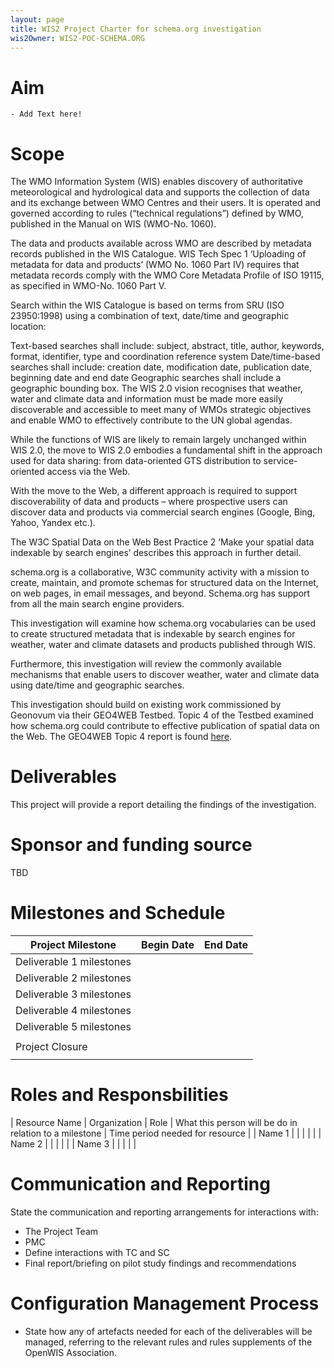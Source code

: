 ```yaml
---
layout: page
title: WIS2 Project Charter for schema.org investigation
wis2Owner: WIS2-POC-SCHEMA.ORG
---
```


# Aim

	- Add Text here!

# Scope

The WMO Information System (WIS) enables discovery of authoritative meteorological and hydrological data and supports the collection of data and its exchange between WMO Centres and their users. It is operated and governed according to rules (“technical regulations”) defined by WMO, published in the Manual on WIS (WMO-No. 1060).

The data and products available across WMO are described by metadata records published in the WIS Catalogue. WIS Tech Spec 1 ‘Uploading of metadata for data and products’ (WMO No. 1060 Part IV) requires that metadata records comply with the WMO Core Metadata Profile of ISO 19115, as specified in WMO-No. 1060 Part V.

Search within the WIS Catalogue is based on terms from SRU (ISO 23950:1998) using a combination of text, date/time and geographic location:

Text-based searches shall include: subject, abstract, title, author, keywords, format, identifier, type and coordination reference system Date/time-based searches shall include: creation date, modification date, publication date, beginning date and end date Geographic searches shall include a geographic bounding box.  The WIS 2.0 vision recognises that weather, water and climate data and information must be made more easily discoverable and accessible to meet many of WMOs strategic objectives and enable WMO to effectively contribute to the UN global agendas.

While the functions of WIS are likely to remain largely unchanged within WIS 2.0, the move to WIS 2.0 embodies a fundamental shift in the approach used for data sharing: from data-oriented GTS distribution to service-oriented access via the Web.

With the move to the Web, a different approach is required to support discoverability of data and products – where prospective users can discover data and products via commercial search engines (Google, Bing, Yahoo, Yandex etc.).

The W3C Spatial Data on the Web Best Practice 2 ‘Make your spatial data indexable by search engines’ describes this approach in further detail.

schema.org is a collaborative, W3C community activity with a mission to create, maintain, and promote schemas for structured data on the Internet, on web pages, in email messages, and beyond. Schema.org has support from all the main search engine providers.

This investigation will examine how schema.org vocabularies can be used to create structured metadata that is indexable by search engines for weather, water and climate datasets and products published through WIS.

Furthermore, this investigation will review the commonly available mechanisms that enable users to discover weather, water and climate data using date/time and geographic searches.

This investigation should build on existing work commissioned by Geonovum via their GEO4WEB Testbed. Topic 4 of the Testbed examined how schema.org could contribute to effective publication of spatial data on the Web. The GEO4WEB Topic 4 report is found [here](https://github.com/geo4web-testbed/topic4/blob/master/spatial-data-on-the-web-using-sdi-report.pdf).

# Deliverables

This project will provide a report detailing the findings of the investigation.

# Sponsor and funding source

TBD

# Milestones and Schedule

|  Project Milestone  |  Begin Date  |  End Date  |
|  -----------------  |  ----------  |  --------  |
|  Deliverable 1 milestones  |    |    |
|  Deliverable 2 milestones  |    |    |
|  Deliverable 3 milestones  |    |    |
|  Deliverable 4 milestones  |    |    |
|  Deliverable 5 milestones  |    |    |
| |||
|  Project Closure  |||
|    |    |    |

# Roles and Responsbilities

|  Resource Name  |  Organization  |  Role  |  What this person will be do in relation to a milestone  |  Time period needed for resource  |
| Name 1  |    |    |    |    |
| Name 2  |    |    |    |    |
| Name 3  |    |    |    |    |

# Communication and Reporting

State the communication and reporting arrangements for interactions with:
 - The Project Team 
 - PMC 
 - Define interactions with TC and SC
 - Final report/briefing on pilot study findings and recommendations
 
# Configuration Management Process

 - State how any of artefacts needed for each of the deliverables will be managed, referring to the relevant rules and rules supplements of the OpenWIS Association.
